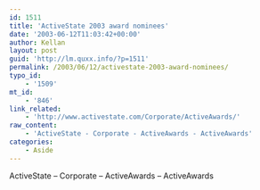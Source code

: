 ```yaml
---
id: 1511
title: 'ActiveState 2003 award nominees'
date: '2003-06-12T11:03:42+00:00'
author: Kellan
layout: post
guid: 'http://lm.quxx.info/?p=1511'
permalink: /2003/06/12/activestate-2003-award-nominees/
typo_id:
    - '1509'
mt_id:
    - '846'
link_related:
    - 'http://www.activestate.com/Corporate/ActiveAwards/'
raw_content:
    - 'ActiveState - Corporate - ActiveAwards - ActiveAwards'
categories:
    - Aside
---
```


ActiveState – Corporate – ActiveAwards – ActiveAwards